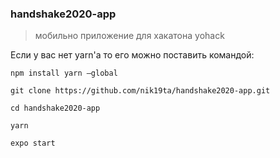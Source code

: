 ### handshake2020-app

> мобильно приложение для хакатона yohack

Если у вас нет yarn'а то его можно поставить командой:
```
npm install yarn –global
```

```
git clone https://github.com/nik19ta/handshake2020-app.git

cd handshake2020-app

yarn

expo start
```
